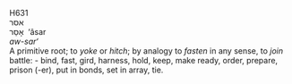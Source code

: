 <body>
  <p>H631<br>  אסר  <br> אָסַר  ‎  ‘âsar  <br><i>aw-sar‘ </i><br>A primitive root; to <i>yoke</i> or <i>hitch</i>; by analogy to <i>fasten</i> in any sense, to <i>join</i> battle: - bind, fast, gird, harness, hold, keep, make ready, order, prepare, prison (-er), put in bonds, set in array, tie.<br></p>
 </body>